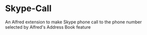 Skype-Call
==========

An Alfred extension to make Skype phone call to the phone number selected by Alfred's Address Book feature
